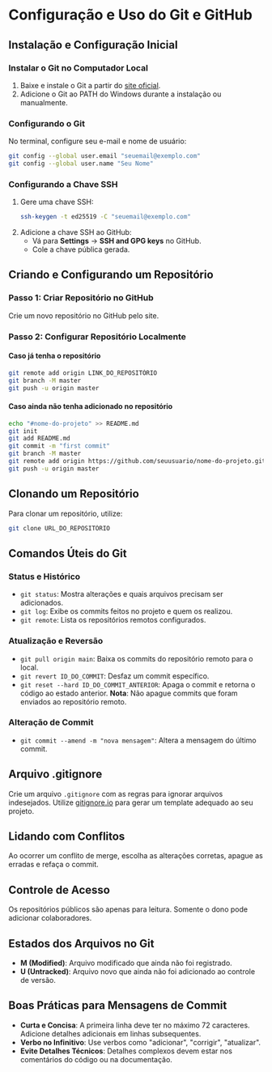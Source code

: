 # Configuração e Uso do Git e GitHub

## Instalação e Configuração Inicial

### Instalar o Git no Computador Local
1. Baixe e instale o Git a partir do [site oficial](https://git-scm.com/).
2. Adicione o Git ao PATH do Windows durante a instalação ou manualmente.

### Configurando o Git
No terminal, configure seu e-mail e nome de usuário:
```sh
git config --global user.email "seuemail@exemplo.com"
git config --global user.name "Seu Nome"
```

### Configurando a Chave SSH
1. Gere uma chave SSH:
    ```sh
    ssh-keygen -t ed25519 -C "seuemail@exemplo.com"
    ```
2. Adicione a chave SSH ao GitHub:
    - Vá para **Settings** -> **SSH and GPG keys** no GitHub.
    - Cole a chave pública gerada.

## Criando e Configurando um Repositório

### Passo 1: Criar Repositório no GitHub
Crie um novo repositório no GitHub pelo site.

### Passo 2: Configurar Repositório Localmente
#### Caso já tenha o repositório
```sh
git remote add origin LINK_DO_REPOSITÓRIO
git branch -M master
git push -u origin master
```

#### Caso ainda não tenha adicionado no repositório
```sh
echo "#nome-do-projeto" >> README.md
git init
git add README.md
git commit -m "first commit"
git branch -M master
git remote add origin https://github.com/seuusuario/nome-do-projeto.git
git push -u origin master
```

## Clonando um Repositório
Para clonar um repositório, utilize:
```sh
git clone URL_DO_REPOSITÓRIO
```

## Comandos Úteis do Git

### Status e Histórico
- `git status`: Mostra alterações e quais arquivos precisam ser adicionados.
- `git log`: Exibe os commits feitos no projeto e quem os realizou.
- `git remote`: Lista os repositórios remotos configurados.

### Atualização e Reversão
- `git pull origin main`: Baixa os commits do repositório remoto para o local.
- `git revert ID_DO_COMMIT`: Desfaz um commit específico.
- `git reset --hard ID_DO_COMMIT_ANTERIOR`: Apaga o commit e retorna o código ao estado anterior. **Nota**: Não apague commits que foram enviados ao repositório remoto.

### Alteração de Commit
- `git commit --amend -m "nova mensagem"`: Altera a mensagem do último commit.

## Arquivo .gitignore
Crie um arquivo `.gitignore` com as regras para ignorar arquivos indesejados. Utilize [gitignore.io](https://www.toptal.com/developers/gitignore) para gerar um template adequado ao seu projeto.

## Lidando com Conflitos
Ao ocorrer um conflito de merge, escolha as alterações corretas, apague as erradas e refaça o commit.

## Controle de Acesso
Os repositórios públicos são apenas para leitura. Somente o dono pode adicionar colaboradores.

## Estados dos Arquivos no Git
- **M (Modified)**: Arquivo modificado que ainda não foi registrado.
- **U (Untracked)**: Arquivo novo que ainda não foi adicionado ao controle de versão.

## Boas Práticas para Mensagens de Commit
- **Curta e Concisa**: A primeira linha deve ter no máximo 72 caracteres. Adicione detalhes adicionais em linhas subsequentes.
- **Verbo no Infinitivo**: Use verbos como "adicionar", "corrigir", "atualizar".
- **Evite Detalhes Técnicos**: Detalhes complexos devem estar nos comentários do código ou na documentação.
